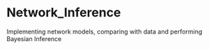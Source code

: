 # Network_Inference
Implementing network models, comparing with data and performing Bayesian Inference
